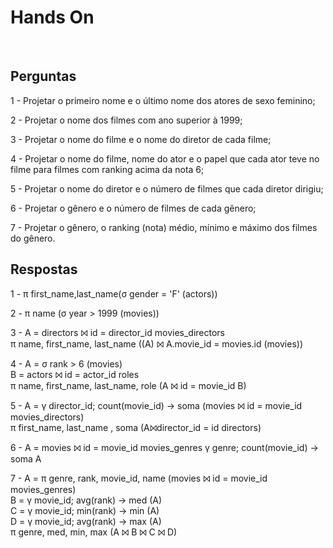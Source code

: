 # Hands On 

<br>

## Perguntas

1 - Projetar o primeiro nome e o último nome dos atores de sexo feminino;

2 - Projetar o nome dos filmes com ano superior à 1999;

3 - Projetar o nome do filme e o nome do diretor de cada filme;

4 - Projetar o nome do filme, nome do ator e o papel que cada ator teve no filme para filmes com ranking acima da nota 6;

5 - Projetar o nome do diretor e o número de filmes que cada diretor dirigiu;

6 - Projetar o gênero e o número de filmes de cada gênero; 

7 - Projetar o gênero, o ranking (nota) médio, mínimo e máximo dos filmes do gênero.

## Respostas

1 - π first_name,last_name(σ gender = 'F' (actors))

2 - π name (σ year > 1999 (movies))

3 - A = directors ⨝ id = director_id movies_directors  
π name, first_name, last_name ((A) ⨝ A.movie_id = movies.id (movies))

4 - A = σ rank > 6 (movies)  
B = actors ⨝ id = actor_id roles  
π name, first_name, last_name, role (A ⨝ id = movie_id B)  

5 - A = γ director_id; count(movie_id) → soma (movies ⨝ id = movie_id movies_directors)  
π first_name, last_name , soma (A⨝director_id = id directors)

6 - A = movies ⨝ id = movie_id movies_genres
γ genre; count(movie_id) → soma A

7 - A = π genre, rank, movie_id, name  (movies ⨝ id = movie_id movies_genres)  
B = γ movie_id; avg(rank) → med (A)  
C = γ movie_id; min(rank) → min (A)  
D = γ movie_id; avg(rank) → max (A)  
π genre, med, min, max (A ⨝ B ⨝ C ⨝ D)  

